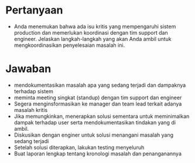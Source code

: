 # Pertanyaan

- Anda menemukan bahwa ada isu kritis yang mempengaruhi sistem production dan
  memerlukan koordinasi dengan tim support dan engineer. Jelaskan langkah-langkah
  yang akan Anda ambil untuk mengkoordinasikan penyelesaian masalah ini.

# Jawaban

- mendokumentasikan masalah apa yang sedang terjadi dan dampaknya terhadap sistem
- meminta meeting singkat (standup) dengan tim support dan engineer
- Segera menginsformasikan ke manager dan team lead terkait adanya masalah kritis
- Jika memungkinkan, menerapkan solusi sementara untuk meminimalkan dampak terhadap user serta mendokumentasikan tindakan yang di ambil.
- Diskusikan dengan enginer untuk solusi menangani masalah yang sedang terjadi
- Setelah solusi diterapkan, lakukan testing menyeluruh
- Buat laporan lengkap tentang kronologi masalah dan penanganannya
